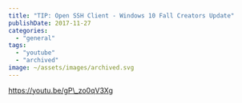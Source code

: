 ```yaml
---
title: "TIP: Open SSH Client - Windows 10 Fall Creators Update"
publishDate: 2017-11-27
categories: 
  - "general"
tags: 
  - "youtube"
  - "archived"
image: ~/assets/images/archived.svg
---
```


https://youtu.be/gP\_zo0qV3Xg
